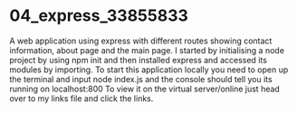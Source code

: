 # 04_express_33855833
 A web application using express with different routes showing contact information, about page and the main page.
 I started by initialising a node project by using npm init and then installed express and accessed its modules by importing.
 To start this application locally you need to open up the terminal and input node index.js and the console should tell you its running on localhost:800
 To view it on the virtual server/online just head over to my links file and click the links.
